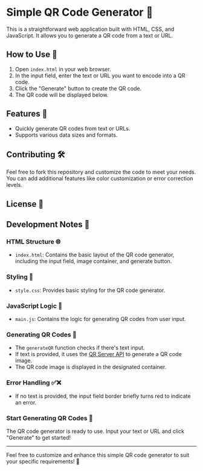 # Simple QR Code Generator 📱

This is a straightforward web application built with HTML, CSS, and JavaScript. It allows you to generate a QR code from a text or URL.

## How to Use 🤔

1. Open `index.html` in your web browser.
2. In the input field, enter the text or URL you want to encode into a QR code.
3. Click the "Generate" button to create the QR code.
4. The QR code will be displayed below.

## Features 📝

- Quickly generate QR codes from text or URLs.
- Supports various data sizes and formats.

## Contributing 🛠️

Feel free to fork this repository and customize the code to meet your needs. You can add additional features like color customization or error correction levels.

## License 📜


## Development Notes 📝

### HTML Structure 🌐

- `index.html`: Contains the basic layout of the QR code generator, including the input field, image container, and generate button.

### Styling 🎨

- `style.css`: Provides basic styling for the QR code generator.

### JavaScript Logic 🧠

- `main.js`: Contains the logic for generating QR codes from user input.

### Generating QR Codes 📱

- The `generateQR` function checks if there's text input.
- If text is provided, it uses the [QR Server API](https://api.qrserver.com/v1/create-qr-code/) to generate a QR code image.
- The QR code image is displayed in the designated container.

### Error Handling ✅❌

- If no text is provided, the input field border briefly turns red to indicate an error.

### Start Generating QR Codes 🚀

The QR code generator is ready to use. Input your text or URL and click "Generate" to get started!

---

Feel free to customize and enhance this simple QR code generator to suit your specific requirements! 🌟